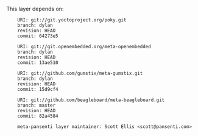 This layer depends on:

        URI: git://git.yoctoproject.org/poky.git
        branch: dylan
        revision: HEAD
        commit: 64273e5

        URI: git://git.openembedded.org/meta-openembedded
        branch: dylan
        revision: HEAD
        commit: 13ae510

        URI: git://github.com/gumstix/meta-gumstix.git
        branch: dylan
        revision: HEAD
        commit: 15d9cf4

        URI: git://github.com/beagleboard/meta-beagleboard.git
        branch: master
        revision: HEAD
        commit: 82a4584

        meta-pansenti layer maintainer: Scott Ellis <scott@pansenti.com>

